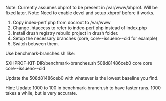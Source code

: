 Note: Currently assumes xhprof to be present in /var/www/xhprof. Will be fixed later.
Note: Need to enable devel and setup xhprof before it works.

1. Copy index-perf.php from docroot to /var/www
2. Change .htaccess to refer to index-perf.php instead of index.php
3. Install drush registry rebuild project in drush folder.
4. Setup the necessary branches (core, core--issueno--cid for example)
5. Switch between them.

Use benchmark-branches.sh like:

$XHPROF-KIT-DIR/benchmark-branches.sh 508d81486ceb0 core core core--issueno--cid

Update the 508d81486ceb0 with whatever is the lowest baseline you find.

Hint: Update 1000 to 100 in benchmark-branch.sh to have faster runs. 1000 takes a while, but is very accurate.
